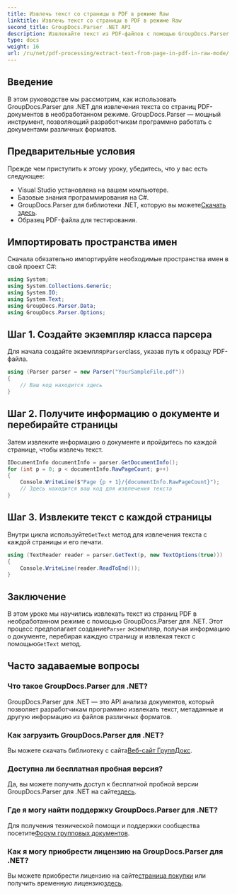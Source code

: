 ```yaml
---
title: Извлечь текст со страницы в PDF в режиме Raw
linktitle: Извлечь текст со страницы в PDF в режиме Raw
second_title: GroupDocs.Parser .NET API
description: Извлекайте текст из PDF-файлов с помощью GroupDocs.Parser на C#. Научитесь эффективному извлечению текста из PDF-файлов с помощью этой мощной библиотеки .NET.
type: docs
weight: 16
url: /ru/net/pdf-processing/extract-text-from-page-in-pdf-in-raw-mode/
---
```

## Введение
В этом руководстве мы рассмотрим, как использовать GroupDocs.Parser для .NET для извлечения текста со страниц PDF-документов в необработанном режиме. GroupDocs.Parser — мощный инструмент, позволяющий разработчикам программно работать с документами различных форматов.
## Предварительные условия
Прежде чем приступить к этому уроку, убедитесь, что у вас есть следующее:
- Visual Studio установлена на вашем компьютере.
- Базовые знания программирования на C#.
- GroupDocs.Parser для библиотеки .NET, которую вы можете[Скачать здесь](https://releases.groupdocs.com/parser/net/).
- Образец PDF-файла для тестирования.

## Импортировать пространства имен
Сначала обязательно импортируйте необходимые пространства имен в свой проект C#:
```csharp
using System;
using System.Collections.Generic;
using System.IO;
using System.Text;
using GroupDocs.Parser.Data;
using GroupDocs.Parser.Options;
```
## Шаг 1. Создайте экземпляр класса парсера
 Для начала создайте экземпляр`Parser`class, указав путь к образцу PDF-файла.
```csharp
using (Parser parser = new Parser("YourSampleFile.pdf"))
{
    // Ваш код находится здесь
}
```
## Шаг 2. Получите информацию о документе и перебирайте страницы
Затем извлеките информацию о документе и пройдитесь по каждой странице, чтобы извлечь текст.
```csharp
IDocumentInfo documentInfo = parser.GetDocumentInfo();
for (int p = 0; p < documentInfo.RawPageCount; p++)
{
    Console.WriteLine($"Page {p + 1}/{documentInfo.RawPageCount}");
    // Здесь находится ваш код для извлечения текста
}
```
## Шаг 3. Извлеките текст с каждой страницы
 Внутри цикла используйте`GetText` метод для извлечения текста с каждой страницы и его печати.
```csharp
using (TextReader reader = parser.GetText(p, new TextOptions(true)))
{
    Console.WriteLine(reader.ReadToEnd());
}
```

## Заключение
 В этом уроке мы научились извлекать текст из страниц PDF в необработанном режиме с помощью GroupDocs.Parser для .NET. Этот процесс предполагает создание`Parser` экземпляр, получая информацию о документе, перебирая каждую страницу и извлекая текст с помощью`GetText` метод.

## Часто задаваемые вопросы
### Что такое GroupDocs.Parser для .NET?
GroupDocs.Parser для .NET — это API анализа документов, который позволяет разработчикам программно извлекать текст, метаданные и другую информацию из файлов различных форматов.
### Как загрузить GroupDocs.Parser для .NET?
 Вы можете скачать библиотеку с сайта[Веб-сайт ГруппДокс](https://releases.groupdocs.com/parser/net/).
### Доступна ли бесплатная пробная версия?
 Да, вы можете получить доступ к бесплатной пробной версии GroupDocs.Parser для .NET на сайте[здесь](https://releases.groupdocs.com/).
### Где я могу найти поддержку GroupDocs.Parser для .NET?
 Для получения технической помощи и поддержки сообщества посетите[Форум групповых документов](https://forum.groupdocs.com/c/parser/17).
### Как я могу приобрести лицензию на GroupDocs.Parser для .NET?
 Вы можете приобрести лицензию на сайте[страница покупки](https://purchase.groupdocs.com/buy) или получить временную лицензию[здесь](https://purchase.groupdocs.com/temporary-license/).